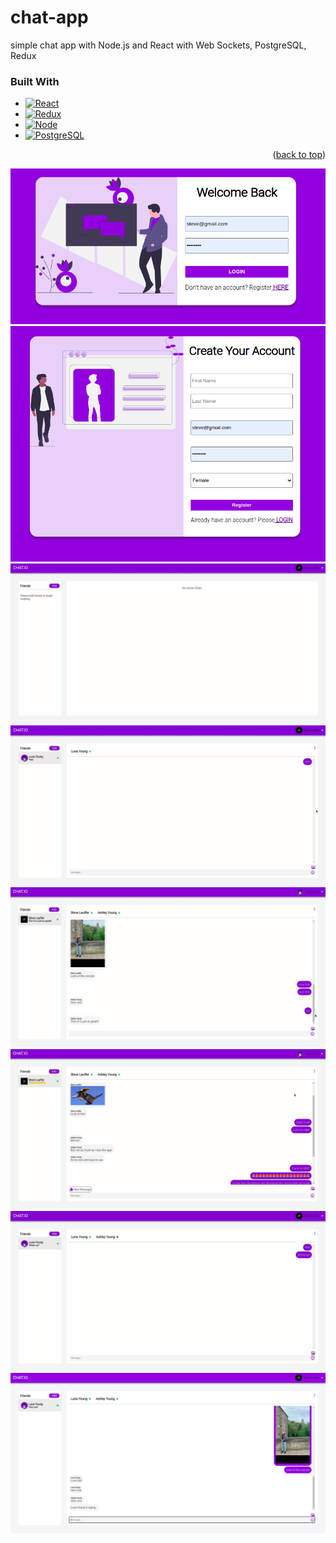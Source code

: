 # chat-app
simple chat app with Node.js and React with Web Sockets, PostgreSQL, Redux


### Built With


* [![React][React.js]][React-url]
* [![Redux][Redux.js]][Redux-url]
* [![Node][Node.js]][Node-url]
* [![PostgreSQL][PostgreSQL.img]][SQL-url]

<p align="right">(<a href="#top">back to top</a>)</p>

!['LOGIN'](https://github.com/Lauffern1995/chat-app/blob/main/docs/WelcomeBack.png?raw=true)
!['CREATE ACCOUNT'](https://github.com/Lauffern1995/chat-app/blob/main/docs/CreateAcct.png?raw=true)
!['ADD FRIEND'](https://github.com/Lauffern1995/chat-app/blob/main/docs/AddFriend.gif?raw=true)
!['GROUP CHAT'](https://github.com/Lauffern1995/chat-app/blob/main/docs/GroupChat.gif?raw=true)
!['INFINITE SCROLL'](https://github.com/Lauffern1995/chat-app/blob/main/docs/InfiniteScroll.gif?raw=true)
!['NEW MSG NOTIFICATION'](https://github.com/Lauffern1995/chat-app/blob/main/docs/NewMessageNoti.gif?raw=true)
!['UPLOAD A PICTURE'](https://github.com/Lauffern1995/chat-app/blob/main/docs/PictureUpload.gif?raw=true)
!['TYPING FEATURE'](https://github.com/Lauffern1995/chat-app/blob/main/docs/Typing.png?raw=true)



[React.js]: https://img.shields.io/badge/React-20232A?style=for-the-badge&logo=react&logoColor=61DAFB
[React-url]: https://reactjs.org/
[Redux.js]: https://img.shields.io/badge/Redux-6a0dad?style=for-the-badge&logo=Redux&logoColor=white
[Redux-url]: https://redux.js.org/
[Node.js]: https://img.shields.io/badge/Node.js-6cc24a?style=for-the-badge&logo=Node.js&logoColor=white
[Node-url]: https://nodejs.org/en/
[PostgreSQL.img]: https://img.shields.io/badge/PostgreSQL-336791?style=for-the-badge&logo=PostgreSQL&logoColor=white
[SQL-url]: https://www.postgresql.org/